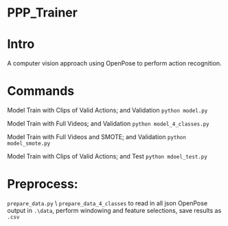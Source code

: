 # PPP_Trainer

# Intro
A computer vision approach using OpenPose to perform action recognition.

# Commands
Model Train with Clips of Valid Actions; and Validation
`python model.py`

Model Train with Full Videos; and Validation
`python model_4_classes.py`

Model Train with Full Videos and SMOTE; and Validation
`python model_smote.py`

Model Train with Clips of Valid Actions; and Test
`python mdoel_test.py`

# Preprocess:

`prepare_data.py` \ 
`prepare_data_4_classes` to read in all json OpenPose output in `.\data`, perform windowing and feature selections, save results as `.csv`
